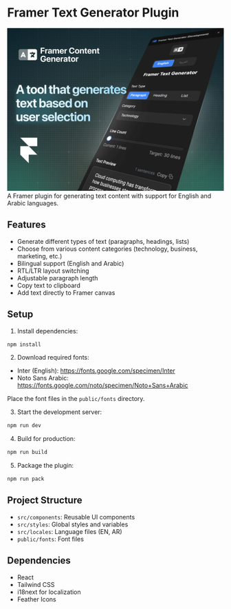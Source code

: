 # Framer Text Generator Plugin

<img src="https://github.com/madhoundes/Framer-content-generator/blob/main/Cover.jpg?raw=true" size="800" />
A Framer plugin for generating text content with support for English and Arabic languages.

## Features

- Generate different types of text (paragraphs, headings, lists)
- Choose from various content categories (technology, business, marketing, etc.)
- Bilingual support (English and Arabic)
- RTL/LTR layout switching
- Adjustable paragraph length
- Copy text to clipboard
- Add text directly to Framer canvas

## Setup

1. Install dependencies:
```bash
npm install
```

2. Download required fonts:
- Inter (English): https://fonts.google.com/specimen/Inter
- Noto Sans Arabic: https://fonts.google.com/noto/specimen/Noto+Sans+Arabic

Place the font files in the `public/fonts` directory.

3. Start the development server:
```bash
npm run dev
```

4. Build for production:
```bash
npm run build
```

5. Package the plugin:
```bash
npm run pack
```

## Project Structure

- `src/components`: Reusable UI components
- `src/styles`: Global styles and variables
- `src/locales`: Language files (EN, AR)
- `public/fonts`: Font files

## Dependencies

- React
- Tailwind CSS
- i18next for localization
- Feather Icons
